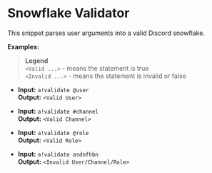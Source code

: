 # Snowflake Validator
This snippet parses user arguments into a valid Discord snowflake.

**Examples:**
> **Legend**\
`<Valid ...>` - means the statement is true\
`<Invalid ...>` - means the statement is invalid or false

* **Input:** `a!validate @user`\
	**Output:** `<Valid User>`

* **Input:** `a!validate #channel`\
	**Output:** `<Valid Channel>`

* **Input:** `a!validate @role`\
	**Output:** `<Valid Role>`

* **Input:** `a!validate asdnfhbn`\
	**Output:** `<Invalid User/Channel/Role>`
